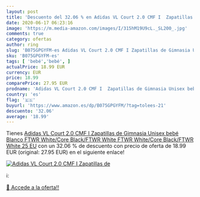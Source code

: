 ```yaml
---
layout: post
title: 'Descuento del 32.06 % en Adidas VL Court 2.0 CMF I  Zapatillas de'
date: 2020-06-17 06:23:16
image: 'https://m.media-amazon.com/images/I/315hM19U9cL._SL200_.jpg'
comments: true
category: ofertas
author: ring
slug: 'B075GPGYFM-es Adidas VL Court 2.0 CMF I Zapatillas de Gimnasia Unisex...'
sku: 'B075GPGYFM-es'
tags: [ 'bebé','bebé', ]
actualPrice: 18.99 EUR
currency: EUR
price: 18.99
comparePrice: 27.95 EUR
prodname: 'Adidas VL Court 2.0 CMF I  Zapatillas de Gimnasia Unisex bebé  Blanco  FTWR White/Core Black/FTWR White FTWR White/Core Black/FTWR White   25 EU'
country: 'es'
flag: '🇪🇸'
buyurl: 'https://www.amazon.es/dp/B075GPGYFM/?tag=tolees-21'
descuento: '32.06'
average: '18.99'
---
```


Tienes [Adidas VL Court 2.0 CMF I  Zapatillas de Gimnasia Unisex bebé  Blanco  FTWR White/Core Black/FTWR White FTWR White/Core Black/FTWR White   25 EU](https://www.amazon.es/dp/B075GPGYFM/?tag=tolees-21) con un 32.06 % de descuento con precio de oferta de 18.99 EUR (original: 27.95 EUR) en el siguiente enlace!

[![Adidas VL Court 2.0 CMF I  Zapatillas de](https://m.media-amazon.com/images/I/315hM19U9cL._SL200_.jpg)](https://www.amazon.es/dp/B075GPGYFM/?tag=tolees-21)

ℹ️:


[🛒 Accede a la oferta!!](https://www.amazon.es/dp/B075GPGYFM/?tag=tolees-21)
